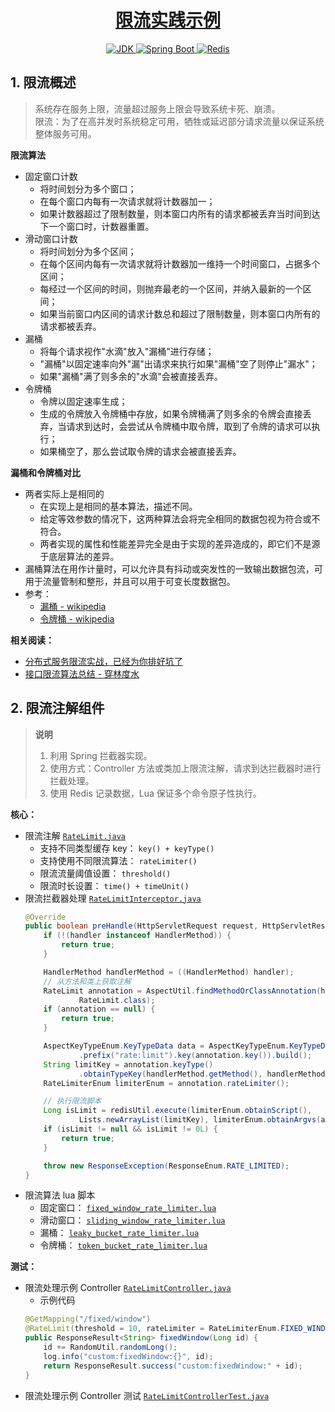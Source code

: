 <h1 align="center">
    <a href="https://github.com/EastX/java-practice-demos/tree/main/demo-ratelimit">
        限流实践示例
    </a>
</h1>

<p align="center">
    <a href="https://www.oracle.com/java/technologies/downloads/archive/">
        <img alt="JDK" src="https://img.shields.io/badge/JDK-1.8.0_201-e67621.svg"/>
    </a>
    <a href="https://docs.spring.io/spring-boot/docs/2.7.9/reference/html/">
        <img alt="Spring Boot" src="https://img.shields.io/badge/Spring Boot-2.7.9-6db33f.svg"/>
    </a>
    <a href="https://redis.io/">
        <img alt="Redis" src="https://img.shields.io/badge/Redis-6.0 lettuce-dc382c.svg"/>
    </a>
</p>

## 1. 限流概述
> 系统存在服务上限，流量超过服务上限会导致系统卡死、崩溃。
> <br> 限流：为了在高并发时系统稳定可用，牺牲或延迟部分请求流量以保证系统整体服务可用。

**限流算法**
- 固定窗口计数
    - 将时间划分为多个窗口；
    - 在每个窗口内每有一次请求就将计数器加一；
    - 如果计数器超过了限制数量，则本窗口内所有的请求都被丢弃当时间到达下一个窗口时，计数器重置。
- 滑动窗口计数
    - 将时间划分为多个区间；
    - 在每个区间内每有一次请求就将计数器加一维持一个时间窗口，占据多个区间；
    - 每经过一个区间的时间，则抛弃最老的一个区间，并纳入最新的一个区间；
    - 如果当前窗口内区间的请求计数总和超过了限制数量，则本窗口内所有的请求都被丢弃。
- 漏桶
    - 将每个请求视作"水滴"放入"漏桶"进行存储；
    - "漏桶"以固定速率向外"漏"出请求来执行如果"漏桶"空了则停止"漏水"；
    - 如果"漏桶"满了则多余的"水滴"会被直接丢弃。
- 令牌桶
    - 令牌以固定速率生成；
    - 生成的令牌放入令牌桶中存放，如果令牌桶满了则多余的令牌会直接丢弃，当请求到达时，会尝试从令牌桶中取令牌，取到了令牌的请求可以执行；
    - 如果桶空了，那么尝试取令牌的请求会被直接丢弃。

**漏桶和令牌桶对比**
- 两者实际上是相同的
    - 在实现上是相同的基本算法，描述不同。
    - 给定等效参数的情况下，这两种算法会将完全相同的数据包视为符合或不符合。
    - 两者实现的属性和性能差异完全是由于实现的差异造成的，即它们不是源于底层算法的差异。
- 漏桶算法在用作计量时，可以允许具有抖动或突发性的一致输出数据包流，可用于流量管制和整形，并且可以用于可变长度数据包。
- 参考：
    - [漏桶 - wikipedia](https://en.wikipedia.org/wiki/Leaky_bucket)
    - [令牌桶 - wikipedia](https://en.wikipedia.org/wiki/Token_bucket)

**相关阅读：**
- [分布式服务限流实战，已经为你排好坑了](https://www.infoq.cn/article/Qg2tX8fyw5Vt-f3HH673)
- [接口限流算法总结 - 穿林度水](https://www.cnblogs.com/clds/p/5850070.html)


## 2. 限流注解组件
> **说明**
> 1. 利用 Spring 拦截器实现。
> 2. 使用方式：Controller 方法或类加上限流注解，请求到达拦截器时进行拦截处理。
> 3. 使用 Redis 记录数据，Lua 保证多个命令原子性执行。

**核心：**
- 限流注解 [`RateLimit.java`](./src/main/java/cn/eastx/practice/demo/ratelimit/config/custom/RateLimit.java)
    - 支持不同类型缓存 key： `key() + keyType()`
    - 支持使用不同限流算法： `rateLimiter()`
    - 限流流量阈值设置： `threshold()`
    - 限流时长设置： `time() + timeUnit()`
- 限流拦截器处理 [`RateLimitInterceptor.java`](./src/main/java/cn/eastx/practice/demo/ratelimit/config/custom/RateLimitInterceptor.java)
    ```java
    @Override
    public boolean preHandle(HttpServletRequest request, HttpServletResponse response, Object handler) throws Exception {
        if (!(handler instanceof HandlerMethod)) {
            return true;
        }

        HandlerMethod handlerMethod = ((HandlerMethod) handler);
        // 从方法和类上获取注解
        RateLimit annotation = AspectUtil.findMethodOrClassAnnotation(handlerMethod.getMethod(),
                RateLimit.class);
        if (annotation == null) {
            return true;
        }

        AspectKeyTypeEnum.KeyTypeData data = AspectKeyTypeEnum.KeyTypeData.builder()
                .prefix("rate:limit").key(annotation.key()).build();
        String limitKey = annotation.keyType()
                .obtainTypeKey(handlerMethod.getMethod(), handlerMethod.getMethodParameters(), data);
        RateLimiterEnum limiterEnum = annotation.rateLimiter();

        // 执行限流脚本
        Long isLimit = redisUtil.execute(limiterEnum.obtainScript(),
                Lists.newArrayList(limitKey), limiterEnum.obtainArgvs(annotation).toArray());
        if (isLimit != null && isLimit != 0L) {
            return true;
        }

        throw new ResponseException(ResponseEnum.RATE_LIMITED);
    }
    ```
- 限流算法 lua 脚本
    - 固定窗口： [`fixed_window_rate_limiter.lua`](./src/main/resources/scripts/fixed_window_rate_limiter.lua)
    - 滑动窗口： [`sliding_window_rate_limiter.lua`](./src/main/resources/scripts/sliding_window_rate_limiter.lua)
    - 漏桶： [`leaky_bucket_rate_limiter.lua`](./src/main/resources/scripts/leaky_bucket_rate_limiter.lua)
    - 令牌桶： [`token_bucket_rate_limiter.lua`](./src/main/resources/scripts/token_bucket_rate_limiter.lua)

**测试：**
- 限流处理示例 Controller [`RateLimitController.java`](./src/main/java/cn/eastx/practice/demo/ratelimit/controller/RateLimitController.java)
    - 示例代码
    ```java
    @GetMapping("/fixed/window")
    @RateLimit(threshold = 10, rateLimiter = RateLimiterEnum.FIXED_WINDOW, time = 10, timeUnit = TimeUnit.SECONDS)
    public ResponseResult<String> fixedWindow(Long id) {
        id += RandomUtil.randomLong();
        log.info("custom:fixedWindow:{}", id);
        return ResponseResult.success("custom:fixedWindow:" + id);
    }
    ```
- 限流处理示例 Controller 测试 [`RateLimitControllerTest.java`](./src/test/java/cn/eastx/practice/demo/ratelimit/controller/RateLimitControllerTest.java)


